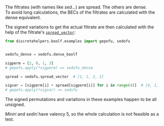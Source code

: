 The filtrates (with names like _sed..._) are spread. The others are dense.<br>
To avoid long calculations, the BECs of the filtrates are calculated with the dense equivalent.

The signed variations to get the actual filtrate are then calculated with the help of the filtrate's 
[`spread_vector`](../../../properties/spread_vector):

```python
from discretehelpers.boolf.examples import gepofu, sedofu


sedofu_dense = sedofu.dense_boolf

sigperm = [2, 0, 1, 3]
# gepofu.apply(*sigperm) == sedofu_dense

spread = sedofu.spread_vector  # [1, 1, 2, 2]

sigvar = [sigperm[i] + spread[sigperm[i]] for i in range(4)]  # [4, 1, 2, 5]
# gepofu.apply(*sigvar) == sedofu
```

The signed permutations and variations in these examples happen to be all unsigned.

_Miniri_ and _sediri_ have valency 5, so the whole calculation is not feasible as a test.
